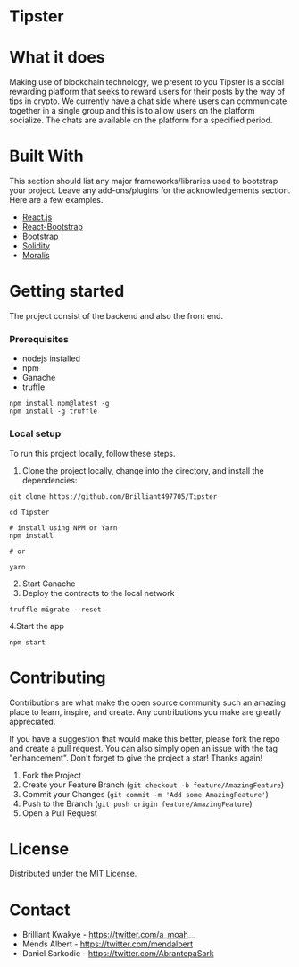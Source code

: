 # Tipster

# What it does
Making use of blockchain technology, we present to you Tipster is a social rewarding platform that seeks to reward users for their posts by the way of tips in crypto. We currently have a chat side where users can communicate together in a single group and this is to allow users on the platform socialize. The chats are available on the platform for a specified period.

# Built With
This section should list any major frameworks/libraries used to bootstrap your project. Leave any add-ons/plugins for the acknowledgements section. Here are a few examples.
- [React.js](https://reactjs.org/)
- [React-Bootstrap](https://react-bootstrap.github.io/)
- [Bootstrap](https://getbootstrap.com/)
- [Solidity](https://docs.soliditylang.org/en/v0.8.13/)
- [Moralis](https://moralis.io/)

# Getting started
The project consist of the backend and also the front end.

### Prerequisites
- nodejs installed
- npm
- Ganache 
- truffle
 ```
npm install npm@latest -g
npm install -g truffle
```

### Local setup
To run this project locally, follow these steps.
1. Clone the project locally, change into the directory, and install the dependencies:
```
git clone https://github.com/Brilliant497705/Tipster

cd Tipster

# install using NPM or Yarn
npm install

# or

yarn
```
2. Start Ganache
3. Deploy the contracts to the local network
```
truffle migrate --reset
```
4.Start the app
```
npm start
```

# Contributing
Contributions are what make the open source community such an amazing place to learn, inspire, and create. Any contributions you make are greatly appreciated.

If you have a suggestion that would make this better, please fork the repo and create a pull request. You can also simply open an issue with the tag "enhancement". Don't forget to give the project a star! Thanks again!
1. Fork the Project
2. Create your Feature Branch (`git checkout -b feature/AmazingFeature`)
3. Commit your Changes (`git commit -m 'Add some AmazingFeature'`)
4. Push to the Branch (`git push origin feature/AmazingFeature`)
5. Open a Pull Request

# License
Distributed under the MIT License.

# Contact
- Brilliant Kwakye - https://twitter.com/a_moah__
- Mends Albert - https://twitter.com/mendalbert
- Daniel Sarkodie - https://twitter.com/AbrantepaSark
